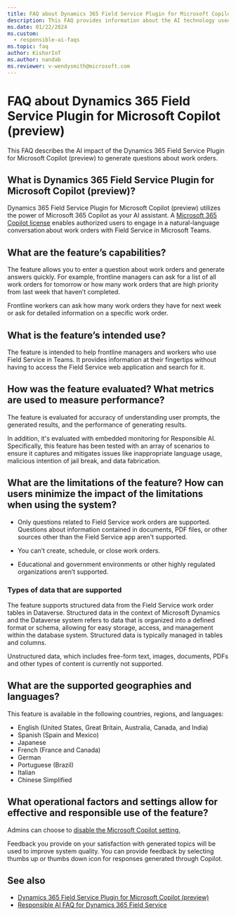 ```yaml
---
title: FAQ about Dynamics 365 Field Service Plugin for Microsoft Copilot (preview)
description: This FAQ provides information about the AI technology used in the Dynamics 365 Field Service Plugin for Microsoft Copilot (preview).
ms.date: 01/22/2024
ms.custom: 
  - responsible-ai-faqs
ms.topic: faq
author: KishorIoT
ms.author: nandab
ms.reviewer: v-wendysmith@microsoft.com
---
```


# FAQ about Dynamics 365 Field Service Plugin for Microsoft Copilot (preview)

This FAQ describes the AI impact of the Dynamics 365 Field Service Plugin for Microsoft Copilot (preview) to generate questions about work orders.

## What is Dynamics 365 Field Service Plugin for Microsoft Copilot (preview)?

Dynamics 365 Field Service Plugin for Microsoft Copilot (preview) utilizes the power of Microsoft 365 Copilot as your AI assistant. A [Microsoft 365 Copilot license](/microsoft-365-copilot/microsoft-365-copilot-setup#manage-licenses-for-copilot) enables authorized users to engage in a natural-language conversation about work orders with Field Service in Microsoft Teams.  

## What are the feature’s capabilities?

The feature allows you to enter a question about work orders and generate answers quickly. For example, frontline managers can ask for a list of all work orders for tomorrow or how many work orders that are high priority from last week that haven’t completed.  

Frontline workers can ask how many work orders they have for next week or ask for detailed information on a specific work order.

## What is the feature’s intended use?

The feature is intended to help frontline managers and workers who use Field Service in Teams. It provides information at their fingertips without having to access the Field Service web application and search for it.  

## How was the feature evaluated? What metrics are used to measure performance?

The feature is evaluated for accuracy of understanding user prompts, the generated results, and the performance of generating results.

In addition, it's evaluated with embedded monitoring for Responsible AI. Specifically, this feature has been tested with an array of scenarios to ensure it captures and mitigates issues like inappropriate language usage, malicious intention of jail break, and data fabrication.

## What are the limitations of the feature? How can users minimize the impact of the limitations when using the system?

- Only questions related to Field Service work orders are supported. Questions about information contained in documents, PDF files, or other sources other than the Field Service app aren't supported.

- You can’t create, schedule, or close work orders.

- Educational and government environments or other highly regulated organizations aren’t supported.

### Types of data that are supported

The feature supports structured data from the Field Service work order tables in Dataverse. Structured data in the context of Microsoft Dynamics and the Dataverse system refers to data that is organized into a defined format or schema, allowing for easy storage, access, and management within the database system. Structured data is typically managed in tables and columns.

Unstructured data, which includes free-form text, images, documents, PDFs and other types of content is currently not supported.

## What are the supported geographies and languages?

This feature is available in the following countries, regions, and languages:

- English (United States, Great Britain, Australia, Canada, and India)
- Spanish (Spain and Mexico)
- Japanese
- French (France and Canada)
- German
- Portuguese (Brazil)
- Italian
- Chinese Simplified

## What operational factors and settings allow for effective and responsible use of the feature?

Admins can choose to [disable the Microsoft Copilot setting.](/microsoft-copilot-studio/copilot-plugins-overview#enable-the-microsoft-365-copilot-setting-admin)

Feedback you provide on your satisfaction with generated topics will be used to improve system quality. You can provide feedback by selecting thumbs up or thumbs down icon for responses generated through Copilot.

## See also

- [Dynamics 365 Field Service Plugin for Microsoft Copilot (preview)](flw-m365-chat.md)
- [Responsible AI FAQ for Dynamics 365 Field Service](responsible-ai-overview.md)